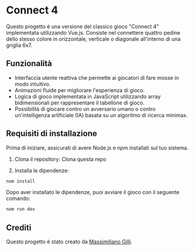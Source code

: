 # Connect 4

Questo progetto è una versione del classico gioco "Connect 4" implementata utilizzando Vue.js. Consiste nel connettere quattro pedine dello stesso colore in orizzontale, verticale o diagonale all'interno di una griglia 6x7.

## Funzionalità

- Interfaccia utente reattiva che permette ai giocatori di fare mosse in modo intuitivo.
- Animazioni fluide per migliorare l'esperienza di gioco.
- Logica di gioco implementata in JavaScript utilizzando array bidimensionali per rappresentare il tabellone di gioco.
- Possibilità di giocare contro un avversario umano o contro un'intelligenza artificiale (IA) basata su un algoritmo di ricerca minimax.

## Requisiti di installazione

Prima di iniziare, assicurati di avere Node.js e npm installati sul tuo sistema.

1. Clona il repository: Clona questa repo

2. Installa le dipendenze:
   
```bash
nom install
```

Dopo aver installato le dipendenze, puoi avviare il gioco con il seguente comando:

```bash
nom run dev
```

## Crediti

Questo progetto è stato creato da [Massimiliano Gilli](https://github.com/MaxPredathor).
